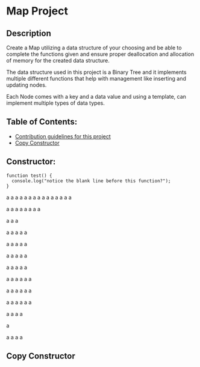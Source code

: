 # Map Project

## Description

Create a Map utilizing a data structure of your choosing and be able to complete the functions given and ensure proper deallocation and allocation of memory for the created data structure.

The data structure used in this project is a Binary Tree and it implements multiple different functions that help with management like inserting and updating nodes.

Each Node comes with a key and a data value and using a template, can implement multiple types of data types. 

## Table of Contents:

- [Contribution guidelines for this project](https://github.com/Shoheicode/CodeProjects/blob/main/C++%20Projects/MapProject/Readme.md#constructor)
- [Copy Constructor](https://github.com/Shoheicode/CodeProjects/blob/main/C%2B%2B%20Projects/MapProject/Readme.md#copy-constructor)

## Constructor:

```
function test() {
  console.log("notice the blank line before this function?");
}
```


a
a
a
a
a
a
a
a
a
a
a
a
a
a
a

a
a
a
a
a
a
a
a

a
a
a

a
a
a
a
a

a
a
a
a
a

a
a
a
a
a

a
a
a
a
a

a
a
a
a
a
a

a
a
a
a
a
a

a
a
a
a
a
a

a
a
a
a

a

a
a
a
a























































































































## Copy Constructor

